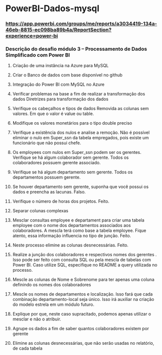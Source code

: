 # PowerBI-Dados-mysql

### https://app.powerbi.com/groups/me/reports/a3034419-134a-46eb-8815-ec098ba89b4a/ReportSection?experience=power-bi
### Descrição do desafio módulo 3 – Processamento de Dados Simplificado com Power BI
1.	Criação de uma instância na Azure para MySQL
2.	Criar o Banco de dados com base disponível no github
3.	Integração do Power BI com MySQL no Azure 
4.	Verificar problemas na base a fim de realizar a transformação dos dados
Diretrizes para transformação dos dados
1.	Verifique os cabeçalhos e tipos de dados
Removida as colunas sem valores. Em que o valor é value ou table.
2.	Modifique os valores monetários para o tipo double preciso
3.	Verifique a existência dos nulos e analise a remoção. Não é possível eliminar o nulo em Super_ssn da tabela empregados, pois existe um funcionário que não possui chefe.
4.	Os employees com nulos em Super_ssn podem ser os gerentes. Verifique se há algum colaborador sem gerente. Todos os colaboradores possuem gerente associado.
5.	Verifique se há algum departamento sem gerente. Todos os departamentos possuem gerente.
6.	Se houver departamento sem gerente, suponha que você possui os dados e preencha as lacunas. Falso.
7.	Verifique o número de horas dos projetos. Feito.
8.	Separar colunas complexas
9.	Mesclar consultas employee e departament para criar uma tabela employee com o nome dos departamentos associados aos colaboradores. A mescla terá como base a tabela employee. Fique atento, essa informação influencia no tipo de junção. Feito.
10.	Neste processo elimine as colunas desnecessárias. Feito.
11.	Realize a junção dos colaboradores e respectivos nomes dos gerentes . Isso pode ser feito com consulta SQL ou pela mescla de tabelas com Power BI. Caso utilize SQL, especifique no README a query utilizada no processo.
12.	Mescle as colunas de Nome e Sobrenome para ter apenas uma coluna definindo os nomes dos colaboradores
13.	Mescle os nomes de departamentos e localização. Isso fará que cada combinação departamento-local seja único. Isso irá auxiliar na criação do modelo estrela em um módulo futuro.
14.	Explique por que, neste caso supracitado, podemos apenas utilizar o mesclar e não o atribuir. 
  
15.	Agrupe os dados a fim de saber quantos colaboradores existem por gerente
16.	Elimine as colunas desnecessárias, que não serão usadas no relatório, de cada tabela
